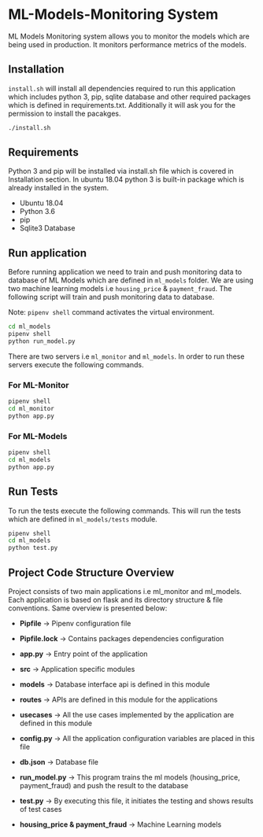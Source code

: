 # ML-Models-Monitoring System

ML Models Monitoring system allows you to monitor the models which are being used in production. It monitors performance metrics of the models.

## Installation

`install.sh` will install all dependencies required to run this application which includes python 3, pip, sqlite database and other required packages which is defined in requirements.txt. Additionally it will ask you for the permission to install the pacakges.

```bash
./install.sh
```

## Requirements

Python 3 and pip will be installed via install.sh file which is covered in Installation section. In ubuntu 18.04 python 3 is built-in package which is already installed in the system.

- Ubuntu 18.04
- Python 3.6
- pip
- Sqlite3 Database

## Run application

Before running application we need to train and push monitoring data to database of ML Models which are defined in `ml_models` folder. We are using two machine learning models i.e `housing_price` & `payment_fraud`. The following script will train and push monitoring data to database.

Note: `pipenv shell` command activates the virtual environment.

```bash
cd ml_models
pipenv shell
python run_model.py
```

There are two servers i.e `ml_monitor` and `ml_models`. In order to run these servers execute the following commands.

### For ML-Monitor

```bash
pipenv shell
cd ml_monitor
python app.py
```

### For ML-Models

```bash
pipenv shell
cd ml_models
python app.py
```

## Run Tests

To run the tests execute the following commands. This will run the tests which are defined in `ml_models/tests` module. 

```bash
pipenv shell
cd ml_models
python test.py
```

## Project Code Structure Overview

Project consists of two main applications i.e ml_monitor and ml_models. Each application is based on flask and its directory structure & file conventions. Same overview is presented below:

- **Pipfile** -> Pipenv configuration file
- **Pipfile.lock** -> Contains packages dependencies configuration
- **app.py** -> Entry point of the application
- **src** -> Application specific modules
- **models** -> Database interface api is defined in this module
- **routes** -> APIs are defined in this module for the applications
- **usecases** -> All the use cases implemented by the application are defined in this module

- **config.py** -> All the application configuration variables are placed in this file
- **db.json** -> Database file
- **run_model.py** -> This program trains the ml models (housing_price, payment_fraud) and push the result to the database
- **test.py** -> By executing this file, it initiates the testing and shows results of test cases
- **housing_price & payment_fraud** -> Machine Learning models
